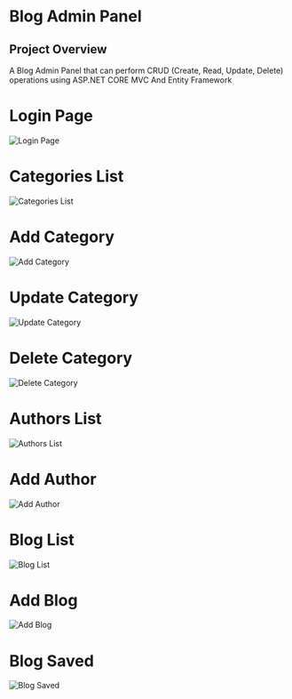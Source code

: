 # Blog Admin Panel

## Project Overview

A Blog Admin Panel that can perform CRUD (Create, Read, Update, Delete) operations using ASP.NET CORE MVC And Entity Framework





# Login Page
![Login Page](https://github.com/emirhandev/BlogAdminPanel/blob/main/Images/1.png)<br/>

# Categories List
![Categories List](https://github.com/emirhandev/BlogAdminPanel/blob/main/Images/2.png)<br/>

# Add Category
![Add Category](https://github.com/emirhandev/BlogAdminPanel/blob/main/Images/3.png)<br/>

# Update Category
![Update Category](https://github.com/emirhandev/BlogAdminPanel/blob/main/Images/4.png)<br/>

# Delete Category
![Delete Category](https://github.com/emirhandev/BlogAdminPanel/blob/main/Images/5.png)<br/>

# Authors List
![Authors List](https://github.com/emirhandev/BlogAdminPanel/blob/main/Images/6.png)<br/>

# Add Author
![Add Author](https://github.com/emirhandev/BlogAdminPanel/blob/main/Images/7.png)<br/>

# Blog List
![Blog List](https://github.com/emirhandev/BlogAdminPanel/blob/main/Images/8.png)<br/>

# Add Blog
![Add Blog](https://github.com/emirhandev/BlogAdminPanel/blob/main/Images/9.png)<br/>

# Blog Saved
![Blog Saved](https://github.com/emirhandev/BlogAdminPanel/blob/main/Images/10.png)<br/>
